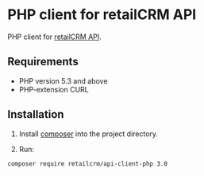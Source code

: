 PHP client for retailCRM API
=================

PHP client for [retailCRM API](http://www.retailcrm.ru/docs/Разработчики/Разработчики#api).

Requirements
------------

* PHP version 5.3 and above
* PHP-extension CURL

Installation
------------

1) Install [composer](https://getcomposer.org/download/) into the project directory.

2) Run:
```bash
composer require retailcrm/api-client-php 3.0
```
